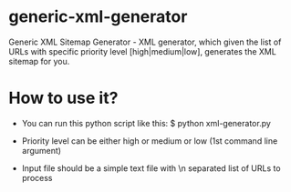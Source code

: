 generic-xml-generator
=====================

Generic XML Sitemap Generator - XML generator, which given the list of URLs with specific priority level [high|medium|low], generates the XML sitemap for you.

How to use it?
==============

- You can run this python script like this:
$ python xml-generator.py <priority-level> <input-file-name>

- Priority level can be either high or medium or low (1st command line argument)

- Input file should be a simple text file with \n separated list of URLs to process
